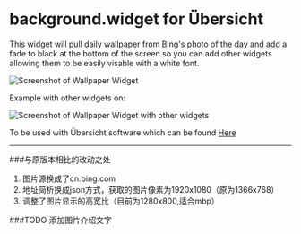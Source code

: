 # background.widget for Übersicht
This widget will pull daily wallpaper from Bing's photo of the day and add a fade to black at the bottom of the screen so you can add other widgets allowing them to be easily visable with a white font.

![Screenshot of Wallpaper Widget](https://raw.githubusercontent.com/roach0123/backgroundwidget/master/screenshot.png)

Example with other widgets on:

![Screenshot of Wallpaper Widget with other widgets](https://raw.githubusercontent.com/roach0123/backgroundwidget/master/screenshot2.png)


To be used with Übersicht software which can be found [Here](http://tracesof.net/uebersicht/)

***

###与原版本相比的改动之处
1. 图片源换成了cn.bing.com
2. 地址简析换成json方式，获取的图片像素为1920x1080（原为1366x768）
3. 调整了图片显示的高宽比（目前为1280x800,适合mbp）

###TODO
添加图片介绍文字

